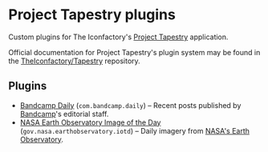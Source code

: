 # Project Tapestry plugins

Custom plugins for The Iconfactory's [Project Tapestry](https://www.kickstarter.com/projects/iconfactory/project-tapestry) application.

Official documentation for Project Tapestry's plugin system may be found in the [TheIconfactory/Tapestry](https://github.com/TheIconfactory/Tapestry) repository.

## Plugins

- [Bandcamp Daily](https://github.com/jgarber623/tapestry-plugins/tree/main/com.bandcamp.daily) (`com.bandcamp.daily`) – Recent posts published by [Bandcamp](https://daily.bandcamp.com)'s editorial staff.
- [NASA Earth Observatory Image of the Day](https://github.com/jgarber623/tapestry-plugins/tree/main/gov.nasa.earthobservatory.image-of-the-day) (`gov.nasa.earthobservatory.iotd`) – Daily imagery from [NASA's Earth Observatory](https://earthobservatory.nasa.gov).
